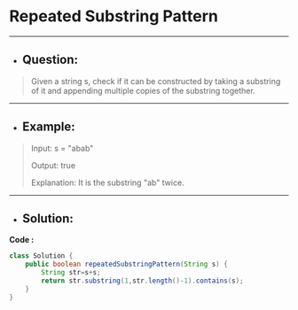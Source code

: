 # Repeated Substring Pattern
--- 
- ## Question:
> Given a string s, check if it can be constructed by taking a substring of it and appending multiple copies of the substring together.
---
- ## Example:
> Input: s = "abab"
> 
> Output: true
> 
> Explanation: It is the substring "ab" twice.
---
- ## Solution:
**Code :**
```java
class Solution {
    public boolean repeatedSubstringPattern(String s) {
        String str=s+s;
        return str.substring(1,str.length()-1).contains(s);
    }
}
